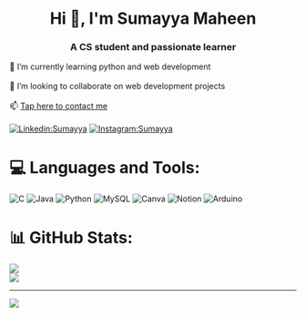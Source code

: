 <h1 align="center">Hi 👋, I'm Sumayya Maheen</h1>
<h3 align="center">A CS student and passionate learner</h3>


🌱 I’m currently learning python and web development<br><br>👯 I’m looking to collaborate on web development projects<br><br>📫 [Tap here to contact me](sumayyamaheen2024@cs.ajce.in)<br><br> [![Linkedin:Sumayya](https://img.shields.io/badge/sumayyamaheen-0077B5?style=for-the-badge&logo=linkedin&logoColor=white)](https://www.linkedin.com/in/sumayya-maheen-202628211) [![Instagram:Sumayya](https://img.shields.io/badge/__.ma.__.lu.__-E4405F?style=for-the-badge&logo=instagram&logoColor=white)](https://www.instagram.com/__.ma._.lu.__/)


# 💻 Languages and Tools:
![C](https://img.shields.io/badge/c-%2300599C.svg?style=plastic&logo=c&logoColor=white) ![Java](https://img.shields.io/badge/java-%23ED8B00.svg?style=plastic&logo=java&logoColor=white) ![Python](https://img.shields.io/badge/python-3670A0?style=plastic&logo=python&logoColor=ffdd54) ![MySQL](https://img.shields.io/badge/mysql-%2300f.svg?style=plastic&logo=mysql&logoColor=white) ![Canva](https://img.shields.io/badge/Canva-%2300C4CC.svg?style=plastic&logo=Canva&logoColor=white) ![Notion](https://img.shields.io/badge/Notion-%23000000.svg?style=plastic&logo=notion&logoColor=white) ![Arduino](https://img.shields.io/badge/-Arduino-00979D?style=plastic&logo=Arduino&logoColor=white) 
# 📊 GitHub Stats:
![](https://github-readme-stats.vercel.app/api?username=sumayya16&theme=tokyonight&hide_border=true&include_all_commits=false&count_private=false)<br/>
![](https://github-readme-streak-stats.herokuapp.com/?user=sumayya16&theme=tokyonight&hide_border=true)<br/>


---
[![](https://visitcount.itsvg.in/api?id=sumayya16&icon=0&color=0)](https://visitcount.itsvg.in)

<!-- Proudly created with GPRM ( https://gprm.itsvg.in ) -->

